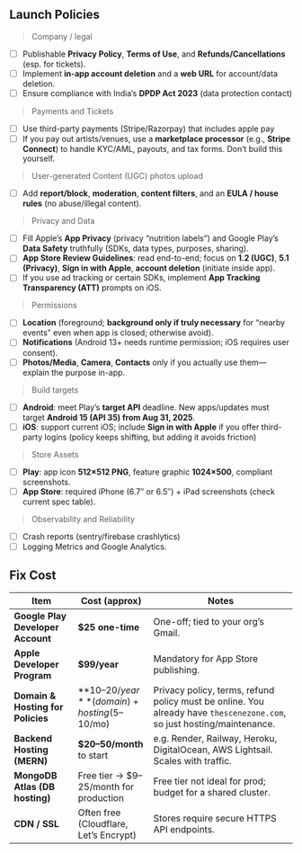 ## Launch Policies

> Company / legal

- [ ] Publishable **Privacy Policy**, **Terms of Use**, and **Refunds/Cancellations** (esp. for tickets).
- [ ] Implement **in-app account deletion** and a **web URL** for account/data deletion.
- [ ] Ensure compliance with India’s **DPDP Act 2023** (data protection contact)

> Payments and Tickets

- [ ] Use third-party payments (Stripe/Razorpay) that includes apple pay
- [ ] If you pay out artists/venues, use a **marketplace processor** (e.g., **Stripe Connect**) to handle KYC/AML, payouts, and tax forms. Don’t build this yourself.

> User-generated Content (UGC) photos upload

- [ ] Add **report/block**, **moderation**, **content filters**, and an **EULA / house rules** (no abuse/illegal content).

> Privacy and Data

- [ ] Fill Apple’s **App Privacy** (privacy “nutrition labels”) and Google Play’s **Data Safety** truthfully (SDKs, data types, purposes, sharing).
- [ ] **App Store Review Guidelines**: read end-to-end; focus on **1.2 (UGC)**, **5.1 (Privacy)**, **Sign in with Apple**, **account deletion** (initiate inside app).
- [ ] If you use ad tracking or certain SDKs, implement **App Tracking Transparency (ATT)** prompts on iOS.

> Permissions

- [ ] **Location** (foreground; **background only if truly necessary** for “nearby events” even when app is closed; otherwise avoid).
- [ ] **Notifications** (Android 13+ needs runtime permission; iOS requires user consent).
- [ ] **Photos/Media**, **Camera**, **Contacts** only if you actually use them—explain the purpose in-app.

> Build targets

- [ ] **Android**: meet Play’s **target API** deadline. New apps/updates must target **Android 15 (API 35) from Aug 31, 2025**.
- [ ] **iOS**: support current iOS; include **Sign in with Apple** if you offer third-party logins (policy keeps shifting, but adding it avoids friction)

> Store Assets

- [ ] **Play**: app icon **512×512 PNG**, feature graphic **1024×500**, compliant screenshots.
- [ ] **App Store**: required iPhone (6.7″ or 6.5″) + iPad screenshots (check current spec table).

> Observability and Reliability

- [ ] Crash reports (sentry/firebase crashlytics)
- [ ] Logging Metrics and Google Analytics.

## Fix Cost

| Item                              | Cost (approx)                                 | Notes                                                                                                                  |
| --------------------------------- | --------------------------------------------- | ---------------------------------------------------------------------------------------------------------------------- |
| **Google Play Developer Account** | **$25 one-time**                              | One-off; tied to your org’s Gmail.                                                                                     |
| **Apple Developer Program**       | **$99/year**                                  | Mandatory for App Store publishing.                                                                                    |
| **Domain & Hosting for Policies** | **$10–20/year** (domain) + hosting ($5–10/mo) | Privacy policy, terms, refund policy must be online. You already have `thescenezone.com`, so just hosting/maintenance. |
| **Backend Hosting (MERN)**        | **$20–50/month** to start                     | e.g. Render, Railway, Heroku, DigitalOcean, AWS Lightsail. Scales with traffic.                                        |
| **MongoDB Atlas (DB hosting)**    | Free tier → $9–25/month for production        | Free tier not ideal for prod; budget for a shared cluster.                                                             |
| **CDN / SSL**                     | Often free (Cloudflare, Let’s Encrypt)        | Stores require secure HTTPS API endpoints.                                                                             |

